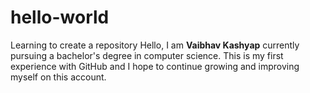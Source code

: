 # hello-world
Learning to create a repository
Hello, I am **Vaibhav Kashyap** currently pursuing a bachelor's degree in computer science.
This is my first experience with GitHub and I hope to continue growing and improving myself on this account. 
